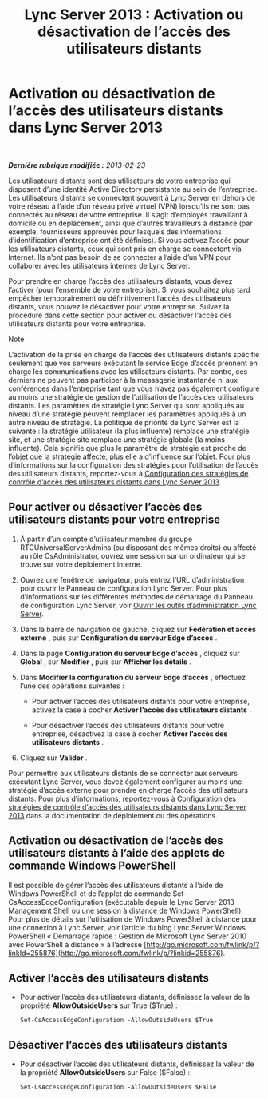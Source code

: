 ﻿---
title: 'Lync Server 2013 : Activation ou désactivation de l’accès des utilisateurs distants'
TOCTitle: Activation ou désactivation de l’accès des utilisateurs distants
ms:assetid: cd9d3ddc-4839-457a-86d9-b15413e74002
ms:mtpsurl: https://technet.microsoft.com/fr-fr/library/Gg182586(v=OCS.15)
ms:contentKeyID: 49298855
ms.date: 05/20/2016
mtps_version: v=OCS.15
ms.translationtype: HT
---

# Activation ou désactivation de l’accès des utilisateurs distants dans Lync Server 2013

 

_**Dernière rubrique modifiée :** 2013-02-23_

Les utilisateurs distants sont des utilisateurs de votre entreprise qui disposent d’une identité Active Directory persistante au sein de l’entreprise. Les utilisateurs distants se connectent souvent à Lync Server en dehors de votre réseau à l’aide d’un réseau privé virtuel (VPN) lorsqu’ils ne sont pas connectés au réseau de votre entreprise. Il s’agit d’employés travaillant à domicile ou en déplacement, ainsi que d’autres travailleurs à distance (par exemple, fournisseurs approuvés pour lesquels des informations d’identification d’entreprise ont été définies). Si vous activez l’accès pour les utilisateurs distants, ceux qui sont pris en charge se connectent via Internet. Ils n’ont pas besoin de se connecter à l’aide d’un VPN pour collaborer avec les utilisateurs internes de Lync Server.

Pour prendre en charge l’accès des utilisateurs distants, vous devez l’activer (pour l’ensemble de votre entreprise). Si vous souhaitez plus tard empêcher temporairement ou définitivement l’accès des utilisateurs distants, vous pouvez le désactiver pour votre entreprise. Suivez la procédure dans cette section pour activer ou désactiver l’accès des utilisateurs distants pour votre entreprise.

> [!NOTE]  
> L’activation de la prise en charge de l’accès des utilisateurs distants spécifie seulement que vos serveurs exécutant le service Edge d’accès prennent en charge les communications avec les utilisateurs distants. Par contre, ces derniers ne peuvent pas participer à la messagerie instantanée ni aux conférences dans l’entreprise tant que vous n’avez pas également configuré au moins une stratégie de gestion de l’utilisation de l’accès des utilisateurs distants. Les paramètres de stratégie Lync Server qui sont appliqués au niveau d’une stratégie peuvent remplacer les paramètres appliqués à un autre niveau de stratégie. La politique de priorité de Lync Server est la suivante : la stratégie utilisateur (la plus influente) remplace une stratégie site, et une stratégie site remplace une stratégie globale (la moins influente). Cela signifie que plus le paramètre de stratégie est proche de l’objet que la stratégie affecte, plus elle a d’influence sur l’objet. Pour plus d’informations sur la configuration des stratégies pour l’utilisation de l’accès des utilisateurs distants, reportez-vous à <a href="lync-server-2013-configure-policies-to-control-remote-user-access.md">Configuration des stratégies de contrôle d’accès des utilisateurs distants dans Lync Server 2013</a>.

## Pour activer ou désactiver l’accès des utilisateurs distants pour votre entreprise

1.  À partir d’un compte d’utilisateur membre du groupe RTCUniversalServerAdmins (ou disposant des mêmes droits) ou affecté au rôle CsAdministrator, ouvrez une session sur un ordinateur qui se trouve sur votre déploiement interne.

2.  Ouvrez une fenêtre de navigateur, puis entrez l’URL d’administration pour ouvrir le Panneau de configuration Lync Server. Pour plus d’informations sur les différentes méthodes de démarrage du Panneau de configuration Lync Server, voir [Ouvrir les outils d’administration Lync Server](lync-server-2013-open-lync-server-administrative-tools.md).

3.  Dans la barre de navigation de gauche, cliquez sur **Fédération et accès externe** , puis sur **Configuration du serveur Edge d’accès** .

4.  Dans la page **Configuration du serveur Edge d’accès** , cliquez sur **Global** , sur **Modifier** , puis sur **Afficher les détails** .

5.  Dans **Modifier la configuration du serveur Edge d’accès** , effectuez l’une des opérations suivantes :
    
      - Pour activer l’accès des utilisateurs distants pour votre entreprise, activez la case à cocher **Activer l’accès des utilisateurs distants** .
    
      - Pour désactiver l’accès des utilisateurs distants pour votre entreprise, désactivez la case à cocher **Activer l’accès des utilisateurs distants** .

6.  Cliquez sur **Valider** .

Pour permettre aux utilisateurs distants de se connecter aux serveurs exécutant Lync Server, vous devez également configurer au moins une stratégie d’accès externe pour prendre en charge l’accès des utilisateurs distants. Pour plus d’informations, reportez-vous à [Configuration des stratégies de contrôle d’accès des utilisateurs distants dans Lync Server 2013](lync-server-2013-configure-policies-to-control-remote-user-access.md) dans la documentation de déploiement ou des opérations.

## Activation ou désactivation de l’accès des utilisateurs distants à l’aide des applets de commande Windows PowerShell

Il est possible de gérer l’accès des utilisateurs distants à l’aide de Windows PowerShell et de l’applet de commande Set-CsAccessEdgeConfiguration (exécutable depuis le Lync Server 2013 Management Shell ou une session à distance de Windows PowerShell). Pour plus de détails sur l’utilisation de Windows PowerShell à distance pour une connexion à Lync Server, voir l’article du blog Lync Server Windows PowerShell « Démarrage rapide : Gestion de Microsoft Lync Server 2010 avec PowerShell à distance » à l’adresse [http://go.microsoft.com/fwlink/p/?linkId=255876](http://go.microsoft.com/fwlink/p/?linkid=255876).

## Activer l’accès des utilisateurs distants

  - Pour activer l’accès des utilisateurs distants, définissez la valeur de la propriété **AllowOutsideUsers** sur True ($True) :
    
        Set-CsAccessEdgeConfiguration -AllowOutsideUsers $True

## Désactiver l’accès des utilisateurs distants

  - Pour désactiver l’accès des utilisateurs distants, définissez la valeur de la propriété **AllowOutsideUsers** sur False ($False) :
    
        Set-CsAccessEdgeConfiguration -AllowOutsideUsers $False

